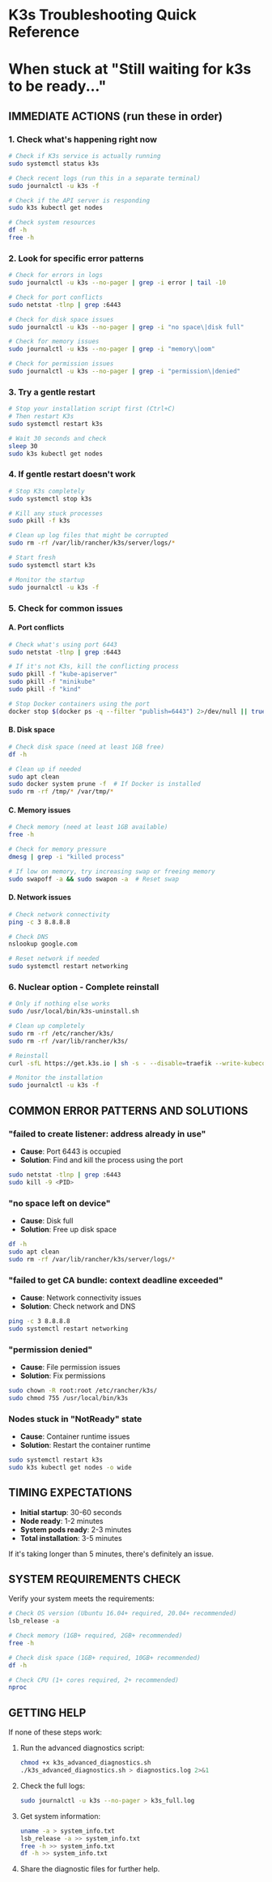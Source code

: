 # K3s Troubleshooting Quick Reference
# When stuck at "Still waiting for k3s to be ready..."

## IMMEDIATE ACTIONS (run these in order)

### 1. Check what's happening right now
```bash
# Check if K3s service is actually running
sudo systemctl status k3s

# Check recent logs (run this in a separate terminal)
sudo journalctl -u k3s -f

# Check if the API server is responding
sudo k3s kubectl get nodes

# Check system resources
df -h
free -h
```

### 2. Look for specific error patterns
```bash
# Check for errors in logs
sudo journalctl -u k3s --no-pager | grep -i error | tail -10

# Check for port conflicts
sudo netstat -tlnp | grep :6443

# Check for disk space issues
sudo journalctl -u k3s --no-pager | grep -i "no space\|disk full"

# Check for memory issues
sudo journalctl -u k3s --no-pager | grep -i "memory\|oom"

# Check for permission issues
sudo journalctl -u k3s --no-pager | grep -i "permission\|denied"
```

### 3. Try a gentle restart
```bash
# Stop your installation script first (Ctrl+C)
# Then restart K3s
sudo systemctl restart k3s

# Wait 30 seconds and check
sleep 30
sudo k3s kubectl get nodes
```

### 4. If gentle restart doesn't work
```bash
# Stop K3s completely
sudo systemctl stop k3s

# Kill any stuck processes
sudo pkill -f k3s

# Clean up log files that might be corrupted
sudo rm -rf /var/lib/rancher/k3s/server/logs/*

# Start fresh
sudo systemctl start k3s

# Monitor the startup
sudo journalctl -u k3s -f
```

### 5. Check for common issues

#### A. Port conflicts
```bash
# Check what's using port 6443
sudo netstat -tlnp | grep :6443

# If it's not K3s, kill the conflicting process
sudo pkill -f "kube-apiserver"
sudo pkill -f "minikube"
sudo pkill -f "kind"

# Stop Docker containers using the port
docker stop $(docker ps -q --filter "publish=6443") 2>/dev/null || true
```

#### B. Disk space
```bash
# Check disk space (need at least 1GB free)
df -h

# Clean up if needed
sudo apt clean
sudo docker system prune -f  # If Docker is installed
sudo rm -rf /tmp/* /var/tmp/*
```

#### C. Memory issues
```bash
# Check memory (need at least 1GB available)
free -h

# Check for memory pressure
dmesg | grep -i "killed process"

# If low on memory, try increasing swap or freeing memory
sudo swapoff -a && sudo swapon -a  # Reset swap
```

#### D. Network issues
```bash
# Check network connectivity
ping -c 3 8.8.8.8

# Check DNS
nslookup google.com

# Reset network if needed
sudo systemctl restart networking
```

### 6. Nuclear option - Complete reinstall
```bash
# Only if nothing else works
sudo /usr/local/bin/k3s-uninstall.sh

# Clean up completely
sudo rm -rf /etc/rancher/k3s/
sudo rm -rf /var/lib/rancher/k3s/

# Reinstall
curl -sfL https://get.k3s.io | sh -s - --disable=traefik --write-kubeconfig-mode 644

# Monitor the installation
sudo journalctl -u k3s -f
```

## COMMON ERROR PATTERNS AND SOLUTIONS

### "failed to create listener: address already in use"
- **Cause**: Port 6443 is occupied
- **Solution**: Find and kill the process using the port
```bash
sudo netstat -tlnp | grep :6443
sudo kill -9 <PID>
```

### "no space left on device"
- **Cause**: Disk full
- **Solution**: Free up disk space
```bash
df -h
sudo apt clean
sudo rm -rf /var/lib/rancher/k3s/server/logs/*
```

### "failed to get CA bundle: context deadline exceeded"
- **Cause**: Network connectivity issues
- **Solution**: Check network and DNS
```bash
ping -c 3 8.8.8.8
sudo systemctl restart networking
```

### "permission denied"
- **Cause**: File permission issues
- **Solution**: Fix permissions
```bash
sudo chown -R root:root /etc/rancher/k3s/
sudo chmod 755 /usr/local/bin/k3s
```

### Nodes stuck in "NotReady" state
- **Cause**: Container runtime issues
- **Solution**: Restart the container runtime
```bash
sudo systemctl restart k3s
sudo k3s kubectl get nodes -o wide
```

## TIMING EXPECTATIONS

- **Initial startup**: 30-60 seconds
- **Node ready**: 1-2 minutes
- **System pods ready**: 2-3 minutes
- **Total installation**: 3-5 minutes

If it's taking longer than 5 minutes, there's definitely an issue.

## SYSTEM REQUIREMENTS CHECK

Verify your system meets the requirements:
```bash
# Check OS version (Ubuntu 16.04+ required, 20.04+ recommended)
lsb_release -a

# Check memory (1GB+ required, 2GB+ recommended)
free -h

# Check disk space (1GB+ required, 10GB+ recommended)
df -h

# Check CPU (1+ cores required, 2+ recommended)
nproc
```

## GETTING HELP

If none of these steps work:

1. Run the advanced diagnostics script:
   ```bash
   chmod +x k3s_advanced_diagnostics.sh
   ./k3s_advanced_diagnostics.sh > diagnostics.log 2>&1
   ```

2. Check the full logs:
   ```bash
   sudo journalctl -u k3s --no-pager > k3s_full.log
   ```

3. Get system information:
   ```bash
   uname -a > system_info.txt
   lsb_release -a >> system_info.txt
   free -h >> system_info.txt
   df -h >> system_info.txt
   ```

4. Share the diagnostic files for further help.